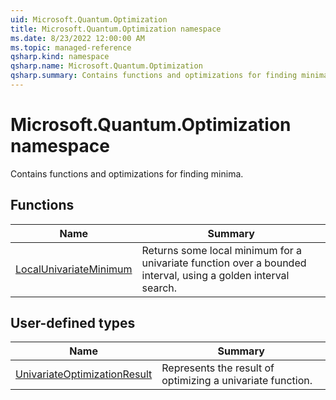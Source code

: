 ```yaml
---
uid: Microsoft.Quantum.Optimization
title: Microsoft.Quantum.Optimization namespace
ms.date: 8/23/2022 12:00:00 AM
ms.topic: managed-reference
qsharp.kind: namespace
qsharp.name: Microsoft.Quantum.Optimization
qsharp.summary: Contains functions and optimizations for finding minima.
---
```


# Microsoft.Quantum.Optimization namespace

Contains functions and optimizations for finding minima.


<!-- summaries -->


## Functions

| Name | Summary |
|------|---------|
|[LocalUnivariateMinimum](xref:Microsoft.Quantum.Optimization.LocalUnivariateMinimum) |Returns some local minimum for a univariate function over a bounded interval, using a golden interval search. |

## User-defined types

| Name | Summary |
|------|---------|
|[UnivariateOptimizationResult](xref:Microsoft.Quantum.Optimization.UnivariateOptimizationResult) |Represents the result of optimizing a univariate function. |
<!-- /summaries -->
